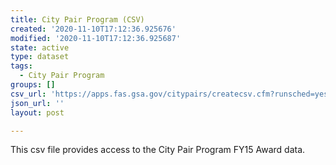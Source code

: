 ```yaml
---
title: City Pair Program (CSV)
created: '2020-11-10T17:12:36.925676'
modified: '2020-11-10T17:12:36.925687'
state: active
type: dataset
tags:
  - City Pair Program
groups: []
csv_url: 'https://apps.fas.gsa.gov/citypairs/createcsv.cfm?runsched=yes&award_year=2015'
json_url: ''
layout: post

---
```

This csv file provides access to the City Pair Program FY15 Award data.
